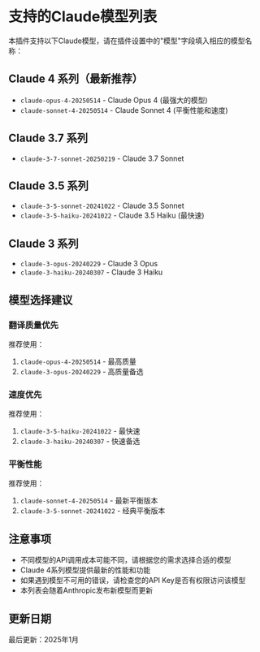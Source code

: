 # 支持的Claude模型列表

本插件支持以下Claude模型，请在插件设置中的"模型"字段填入相应的模型名称：

## Claude 4 系列（最新推荐）
- `claude-opus-4-20250514` - Claude Opus 4 (最强大的模型)
- `claude-sonnet-4-20250514` - Claude Sonnet 4 (平衡性能和速度)

## Claude 3.7 系列
- `claude-3-7-sonnet-20250219` - Claude 3.7 Sonnet

## Claude 3.5 系列
- `claude-3-5-sonnet-20241022` - Claude 3.5 Sonnet
- `claude-3-5-haiku-20241022` - Claude 3.5 Haiku (最快速)

## Claude 3 系列
- `claude-3-opus-20240229` - Claude 3 Opus
- `claude-3-haiku-20240307` - Claude 3 Haiku

## 模型选择建议

### 翻译质量优先
推荐使用：
1. `claude-opus-4-20250514` - 最高质量
2. `claude-3-opus-20240229` - 高质量备选

### 速度优先
推荐使用：
1. `claude-3-5-haiku-20241022` - 最快速
2. `claude-3-haiku-20240307` - 快速备选

### 平衡性能
推荐使用：
1. `claude-sonnet-4-20250514` - 最新平衡版本
2. `claude-3-5-sonnet-20241022` - 经典平衡版本

## 注意事项

- 不同模型的API调用成本可能不同，请根据您的需求选择合适的模型
- Claude 4系列模型提供最新的性能和功能
- 如果遇到模型不可用的错误，请检查您的API Key是否有权限访问该模型
- 本列表会随着Anthropic发布新模型而更新

## 更新日期
最后更新：2025年1月